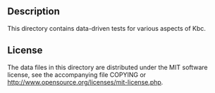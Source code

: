 Description
------------

This directory contains data-driven tests for various aspects of Kbc.

License
--------

The data files in this directory are distributed under the MIT software
license, see the accompanying file COPYING or
http://www.opensource.org/licenses/mit-license.php.

